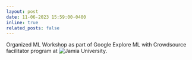 ```yaml
---
layout: post
date: 11-06-2023 15:59:00-0400
inline: true
related_posts: false
---
```


Organized ML Workshop as part of Google Explore ML with Crowdsource facilitator program at ![Jamia University](https://jamiahamdard.edu/).